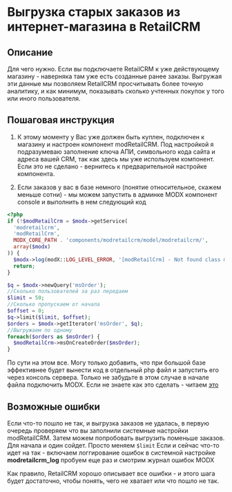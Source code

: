 # Выгрузка старых заказов из интернет-магазина в RetailCRM

## Описание

Для чего нужно.  Если вы подключаете RetailCRM к уже действующему магазину - наверняка там уже есть созданные ранее заказы.  Выгружая эти данные мы позволяем RetailCRM просчитывать более точную аналитику, и как минимум, показывать сколько учтенных покупок у того или иного пользователя.

## Пошаговая инструкция

1. К этому моменту у Вас уже должен быть куплен, подключен к магазину и настроен компонент modRetailCRM. Под настройкой я подразумеваю заполнение ключа АПИ, символьного кода сайта и адреса вашей CRM, так как здесь мы уже используем компонент. Если это не сделано - вернитесь к предварительной настройке компонента.

2. Если заказов у вас в базе немного (понятие относительное, скажем меньше сотни) - мы можем запустить в админке MODX компонент console и выполнить в нем следующий код

```php
<?php
if (!$modRetailCrm = $modx->getService(
  'modretailcrm',
  'modRetailCrm',
  MODX_CORE_PATH . 'components/modretailcrm/model/modretailcrm/',
  array($modx)
)) {
  $modx->log(modX::LOG_LEVEL_ERROR, '[modRetailCrm] - Not found class modRetailCrm');
  return;
}

$q = $modx->newQuery('msOrder');
//Сколько пользователей за раз передаем
$limit = 50;
//Сколько пропускаем от начала
$offset = 0;
$q->limit($limit, $offset);
$orders = $modx->getIterator('msOrder', $q);
//Выгружаем по одному
foreach($orders as $msOrder) {
  $modRetailCrm->msOnCreateOrder($msOrder);
}


```

По сути на этом все. Могу только добавить, что при большой базе эффективнее будет вынести код в отдельный php файл и запустить его через консоль сервера. Только не забудьте в этом случае в начале файла подключить MODX. Если не знаете как это сделать - читаем [это][1]

[1]: https://modx.pro/development/3163

## Возможные ошибки

Если что-то пошло не так, и выгрузка заказов не удалась, в первую очередь проверяем что вы заполнили системные настройки modRetailCRM.
Затем можем попробовать выгрузить поменьше заказов. Для начала и один сойдет.  Просто меняем ```$limit```
Если и сейчас что-то идет на так - включаем логгирование ошибок в системной настройке **modretailcrm_log** пробуем еще раз и смотрим журнал ошибок MODX

Как правило, RetailCRM хорошо описывает все ошибки - и этого шага будет достаточно, чтобы понять, чего не хватает или что пошло не так.

